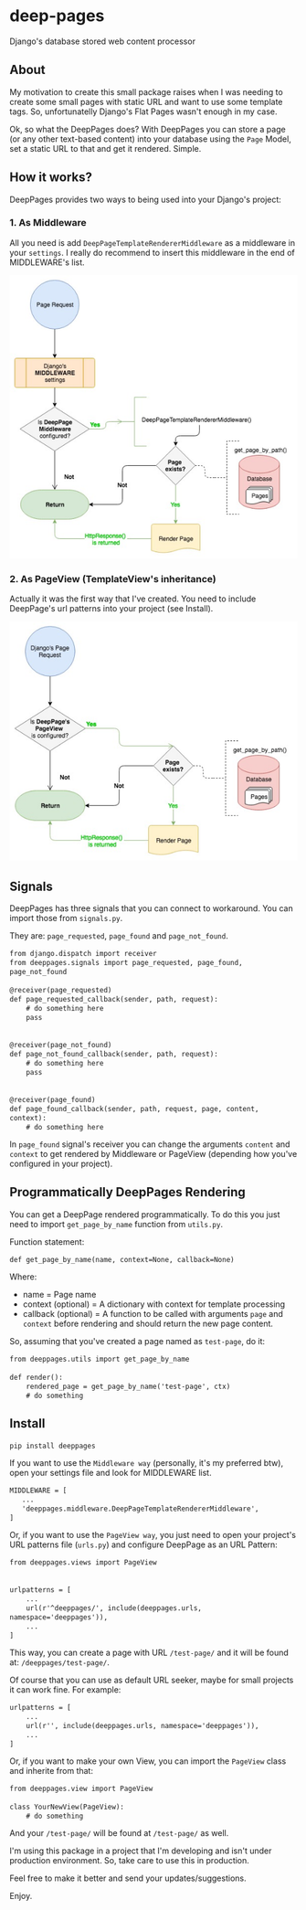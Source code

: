 # deep-pages
Django's database stored web content processor

## About
My motivation to create this small package raises when I was needing to create some small pages with static URL and want to use some template tags. So, unfortunatelly Django's Flat Pages wasn't enough in my case.

Ok, so what the DeepPages does? With DeepPages you can store a page (or any other text-based content) into your database using the `Page` Model, set a static URL to that and get it rendered. Simple.

## How it works?
DeepPages provides two ways to being used into your Django's project:

### 1. As Middleware

All you need is add `DeepPageTemplateRendererMiddleware` as a middleware in your `settings`. I really do recommend to insert this middleware in the end of MIDDLEWARE's list.

![As Middleware](https://raw.githubusercontent.com/ricardofalasca/deep-pages/master/docs/how-it-works-as-middleware.jpg)

### 2. As PageView (TemplateView's inheritance)

Actually it was the first way that I've created. You need to include DeepPage's url patterns into your project (see Install).

![As Middleware](https://raw.githubusercontent.com/ricardofalasca/deep-pages/master/docs/how-it-works-as-pageview.jpg)

## Signals

DeepPages has three signals that you can connect to workaround. You can import those from `signals.py`.

They are: `page_requested`, `page_found` and `page_not_found`. 

```
from django.dispatch import receiver
from deeppages.signals import page_requested, page_found, page_not_found

@receiver(page_requested)
def page_requested_callback(sender, path, request):
    # do something here
    pass


@receiver(page_not_found)
def page_not_found_callback(sender, path, request):
    # do something here
    pass


@receiver(page_found)
def page_found_callback(sender, path, request, page, content, context):
    # do something here
```

In `page_found` signal's receiver you can change the arguments `content` and `context` to get rendered by Middleware or PageView (depending how you've configured in your project).

## Programmatically DeepPages Rendering

You can get a DeepPage rendered programmatically. To do this you just need to import `get_page_by_name` function from `utils.py`.

Function statement:
```
def get_page_by_name(name, context=None, callback=None)
```

Where:
 - name = Page name
 - context (optional) = A dictionary with context for template processing
 - callback (optional) = A function to be called with arguments `page` and `context` before rendering and should return the new page content.

So, assuming that you've created a page named as `test-page`, do it:

```
from deeppages.utils import get_page_by_name

def render():
    rendered_page = get_page_by_name('test-page', ctx)
    # do something
```

## Install

```
pip install deeppages
```

If you want to use the `Middleware way` (personally, it's my preferred btw), open your settings file and look for MIDDLEWARE list.

```
MIDDLEWARE = [
   ...
   'deeppages.middleware.DeepPageTemplateRendererMiddleware',
]
```

Or, if you want to use the `PageView way`, you just need to open your project's URL patterns file (`urls.py`) and configure DeepPage as an URL Pattern:

```
from deeppages.views import PageView


urlpatterns = [
    ...
    url(r'^deeppages/', include(deeppages.urls, namespace='deeppages')),
    ...
]
```

This way, you can create a page with URL `/test-page/` and it will be found at: `/deeppages/test-page/`.

Of course that you can use as default URL seeker, maybe for small projects it can work fine. For example:

```
urlpatterns = [
    ...
    url(r'', include(deeppages.urls, namespace='deeppages')),
    ...
]
```

Or, if you want to make your own View, you can import the `PageView` class and inherite from that:

```
from deeppages.view import PageView

class YourNewView(PageView):
    # do something
```

And your `/test-page/` will be found at `/test-page/` as well.

I'm using this package in a project that I'm developing and isn't under production environment. So, take care to use this in production.

Feel free to make it better and send your updates/suggestions.

Enjoy.
